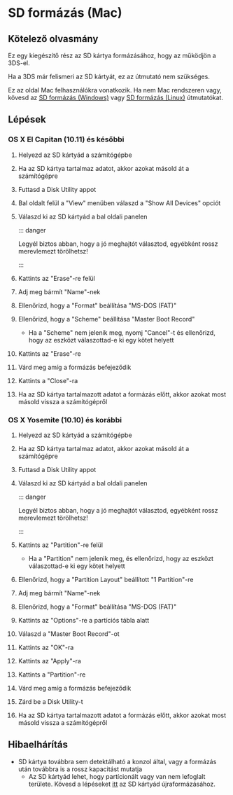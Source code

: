 # SD formázás (Mac)

## Kötelező olvasmány

Ez egy kiegészítő rész az SD kártya formázásához, hogy az működjön a 3DS-el.

Ha a 3DS már felismeri az SD kártyát, ez az útmutató nem szükséges.

Ez az oldal Mac felhasználókra vonatkozik. Ha nem Mac rendszeren vagy, kövesd az [SD formázás (Windows)](formatting-sd-\(windows\)) vagy [SD formázás (Linux)](formatting-sd-\(linux\)) útmutatókat.

## Lépések

### OS X El Capitan (10.11) és későbbi

1. Helyezd az SD kártyád a számítógépbe

2. Ha az SD kártya tartalmaz adatot, akkor azokat másold át a számítógépre

3. Futtasd a Disk Utility appot

4. Bal oldalt felül a "View" menüben válaszd a "Show All Devices" opciót

5. Válaszd ki az SD kártyád a bal oldali panelen

   ::: danger

   Legyél biztos abban, hogy a jó meghajtót választod, egyébként rossz merevlemezt törölhetsz!

   :::

6. Kattints az "Erase"-re felül

7. Adj meg bármít "Name"-nek

8. Ellenőrizd, hogy a "Format" beállítása "MS-DOS (FAT)"

9. Ellenőrizd, hogy a "Scheme" beállítása "Master Boot Record"
   - Ha a "Scheme" nem jelenik meg, nyomj "Cancel"-t és ellenőrizd, hogy az eszközt válaszottad-e ki egy kötet helyett

10. Kattints az "Erase"-re

11. Várd meg amíg a formázás befejeződik

12. Kattints a "Close"-ra

13. Ha az SD kártya tartalmazott adatot a formázás előtt, akkor azokat most másold vissza a számítógépről

### OS X Yosemite (10.10) és korábbi

1. Helyezd az SD kártyád a számítógépbe

2. Ha az SD kártya tartalmaz adatot, akkor azokat másold át a számítógépre

3. Futtasd a Disk Utility appot

4. Válaszd ki az SD kártyád a bal oldali panelen

   ::: danger

   Legyél biztos abban, hogy a jó meghajtót választod, egyébként rossz merevlemezt törölhetsz!

   :::

5. Kattints az "Partition"-re felül
   - Ha a "Partition" nem jelenik meg, és ellenőrizd, hogy az eszközt válaszottad-e ki egy kötet helyett

6. Ellenőrizd, hogy a "Partition Layout" beállított "1 Partition"-re

7. Adj meg bármít "Name"-nek

8. Ellenőrizd, hogy a "Format" beállítása "MS-DOS (FAT)"

9. Kattints az "Options"-re a partíciós tábla alatt

10. Válaszd a "Master Boot Record"-ot

11. Kattints az "OK"-ra

12. Kattints az "Apply"-ra

13. Kattints a "Partition"-re

14. Várd meg amíg a formázás befejeződik

15. Zárd be a Disk Utility-t

16. Ha az SD kártya tartalmazott adatot a formázás előtt, akkor azokat most másold vissza a számítógépről

## Hibaelhárítás

- SD kártya továbbra sem detektálható a konzol által, vagy a formázás után továbbra is a rossz kapacitást mutatja
  - Az SD kártyád lehet, hogy partícionált vagy van nem lefoglalt területe. Kövesd a lépéseket [itt](https://wiki.hacks.guide/wiki/SD_Clean/Mac) az SD kártyád újraformázásához.